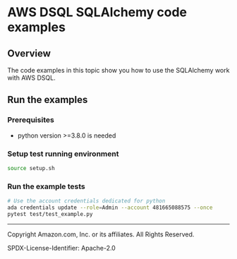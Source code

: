 # AWS DSQL SQLAlchemy code examples

## Overview

The code examples in this topic show you how to use the SQLAlchemy work with AWS DSQL. 

## Run the examples

### Prerequisites

* python version >=3.8.0 is needed

### Setup test running environment 

```sh
source setup.sh
```

### Run the example tests

```sh
# Use the account credentials dedicated for python
ada credentials update --role=Admin --account 481665088575 --once
pytest test/test_example.py
```

---

Copyright Amazon.com, Inc. or its affiliates. All Rights Reserved. 

SPDX-License-Identifier: Apache-2.0
